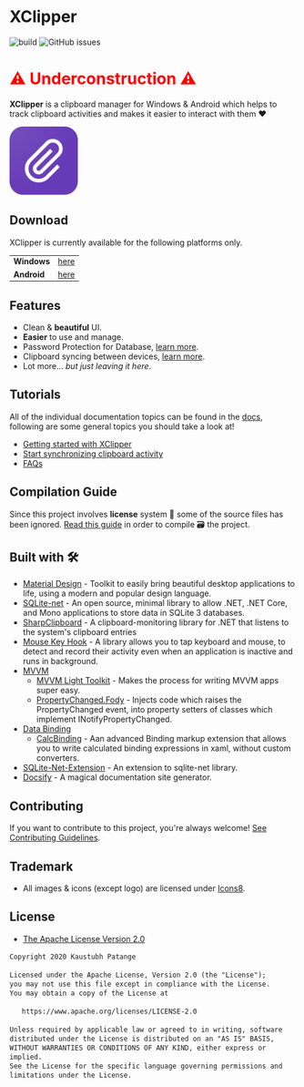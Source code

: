 # XClipper

![build](https://github.com/KaustubhPatange/XClipper/workflows/Windows%20CI/badge.svg)
![GitHub issues](https://img.shields.io/github/issues/KaustubhPatange/XClipper)

 <h1 style="color:red">⚠️ Underconstruction ⚠️</h1>

**XClipper** is a clipboard manager for Windows & Android which helps to track clipboard activities and makes it easier to interact with them ❤️

<a href="https://kaustubhpatange.github.io/XClipper"><img width="120px" src="XClipper.Web/images/icon.png"/></a>

## Download

XClipper is currently available for the following platforms only.

|             |                                                    |
| ----------- | -------------------------------------------------- |
| **Windows** | [here](https://kaustubhpatange.github.io/XClipper) |
| **Android** | [here](/XClipper.Android)                          |

## Features

- Clean & **beautiful** UI.
- **Easier** to use and manage.
- Password Protection for Database, [learn more](https://kaustubhpatange.github.io/XClipper/docs/#/protect).
- Clipboard syncing between devices, [learn more](https://kaustubhpatange.github.io/XClipper/docs/#/sync).
- Lot more... _but just leaving it here_.

## Tutorials

All of the individual documentation topics can be found in the [docs](https://kaustubhpatange.github.io/XClipper/docs), following are some general topics you should take a look at!

- [Getting started with XClipper](https://kaustubhpatange.github.io/XClipper/docs/#/introduction)
- [Start synchronizing clipboard activity](https://kaustubhpatange.github.io/XClipper/docs/#/sync)
- [FAQs](https://kaustubhpatange.github.io/XClipper/docs/#/faqs)

## Compilation Guide

Since this project involves **license** system 📃 some of the source files has been ignored. [Read this guide](https://kaustubhpatange.github.io/XClipper/docs/#/compile) in order to compile 🗃 the project.

## Built with 🛠

- [Material Design](http://materialdesigninxaml.net/) - Toolkit to easily bring beautiful desktop applications to life, using a modern and popular design language.
- [SQLite-net](https://github.com/praeclarum/sqlite-net) - An open source, minimal library to allow .NET, .NET Core, and Mono applications to store data in SQLite 3 databases.
- [SharpClipboard](https://github.com/Willy-Kimura/SharpClipboard) - A clipboard-monitoring library for .NET that listens to the system's clipboard entries
- [Mouse Key Hook](https://github.com/gmamaladze/globalmousekeyhook) - A library allows you to tap keyboard and mouse, to detect and record their activity even when an application is inactive and runs in background.
- [MVVM](https://docs.microsoft.com/en-us/archive/msdn-magazine/2009/february/patterns-wpf-apps-with-the-model-view-viewmodel-design-pattern)
  - [MVVM Light Toolkit](http://www.mvvmlight.net/) - Makes the process for writing MVVM apps super easy.
  - [PropertyChanged.Fody](https://github.com/Fody/PropertyChanged) - Injects code which raises the PropertyChanged event, into property setters of classes which implement INotifyPropertyChanged.
- [Data Binding](https://docs.microsoft.com/en-us/dotnet/desktop-wpf/data/data-binding-overview)
  - [CalcBinding](https://github.com/Alex141/CalcBinding) - Aan advanced Binding markup extension that allows you to write calculated binding expressions in xaml, without custom converters.
- [SQLite-Net-Extension](https://bitbucket.org/twincoders/sqlite-net-extensions) - An extension to sqlite-net library.
- [Docsify](https://docsify.js.org/) - A magical documentation site generator.

## Contributing

If you want to contribute to this project, you're always welcome! [See Contributing Guidelines](/CONTRIBUTING.md).

## Trademark

- All images & icons (except logo) are licensed under [Icons8](https://icons8.com/).

## License

- [The Apache License Version 2.0](https://www.apache.org/licenses/LICENSE-2.0.txt)

```
Copyright 2020 Kaustubh Patange

Licensed under the Apache License, Version 2.0 (the "License");
you may not use this file except in compliance with the License.
You may obtain a copy of the License at

   https://www.apache.org/licenses/LICENSE-2.0

Unless required by applicable law or agreed to in writing, software
distributed under the License is distributed on an "AS IS" BASIS,
WITHOUT WARRANTIES OR CONDITIONS OF ANY KIND, either express or implied.
See the License for the specific language governing permissions and
limitations under the License.
```

